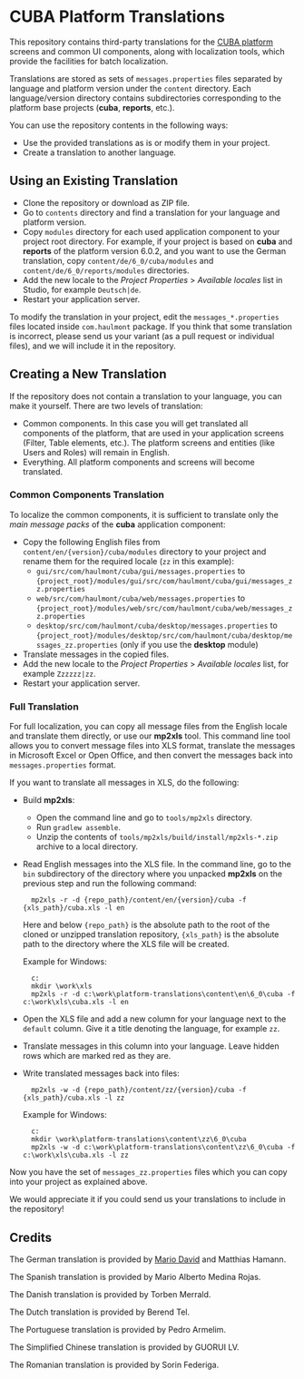 # CUBA Platform Translations

This repository contains third-party translations for the <a href="https://www.cuba-platform.com" target="_blank">CUBA platform</a> screens and common UI components, along with localization tools, which provide the facilities for batch localization. 

Translations are stored as sets of `messages.properties` files separated by language and platform version under the `content` directory. Each language/version directory contains subdirectories corresponding to the platform base projects (**cuba**, **reports**, etc.).

You can use the repository contents in the following ways:

- Use the provided translations as is or modify them in your project.
- Create a translation to another language.

## Using an Existing Translation

- Clone the repository or download as ZIP file.
- Go to `contents` directory and find a translation for your language and platform version.
- Copy `modules` directory for each used application component to your project root directory. For example, if your project is based on **cuba** and **reports** of the platform version 6.0.2, and you want to use the German translation, copy `content/de/6_0/cuba/modules` and `content/de/6_0/reports/modules` directories.
- Add the new locale to the _Project Properties_ > _Available locales_ list in Studio, for example `Deutsch|de`.
- Restart your application server.

To modify the translation in your project, edit the `messages_*.properties` files located inside `com.haulmont` package. If you think that some translation is incorrect, please send us your variant (as a pull request or individual files), and we will include it in the repository.

## Creating a New Translation

If the repository does not contain a translation to your language, you can make it yourself. There are two levels of translation: 

- Common components. In this case you will get translated all components of the platform, that are used in your application screens (Filter, Table elements, etc.). The platform screens and entities (like Users and Roles) will remain in English.
- Everything. All platform components and screens will become translated.

### Common Components Translation

To localize the common components, it is sufficient to translate only the _main message packs_ of the **cuba** application component:

- Copy the following English files from `content/en/{version}/cuba/modules` directory to your project and rename them for the required locale (`zz` in this example):
	- `gui/src/com/haulmont/cuba/gui/messages.properties` to `{project_root}/modules/gui/src/com/haulmont/cuba/gui/messages_zz.properties`
	- `web/src/com/haulmont/cuba/web/messages.properties` to `{project_root}/modules/web/src/com/haulmont/cuba/web/messages_zz.properties`
	- `desktop/src/com/haulmont/cuba/desktop/messages.properties` to `{project_root}/modules/desktop/src/com/haulmont/cuba/desktop/messages_zz.properties` (only if you use the **desktop** module)
- Translate messages in the copied files.
- Add the new locale to the _Project Properties_ > _Available locales_ list, for example `Zzzzzz|zz`.
- Restart your application server.

### Full Translation

For full localization, you can copy all message files from the English locale and translate them directly, or use our **mp2xls** tool. This command line tool allows you to convert message files into XLS format, translate the messages in Microsoft Excel or Open Office, and then convert the messages back into `messages.properties` format.

If you want to translate all messages in XLS, do the following:

- Build **mp2xls**:
	- Open the command line and go to `tools/mp2xls` directory.
	- Run `gradlew assemble`.
	- Unzip the contents of `tools/mp2xls/build/install/mp2xls-*.zip` archive to a local directory.

- Read English messages into the XLS file. In the command line, go to the `bin` subdirectory of the directory where you unpacked **mp2xls** on the previous step and run the following command:
	
		mp2xls -r -d {repo_path}/content/en/{version}/cuba -f {xls_path}/cuba.xls -l en
	
	Here and below `{repo_path}` is the absolute path to the root of the cloned or unzipped translation repository, `{xls_path}` is the absolute path to the directory where the XLS file will be created.

	Example for Windows:
		
		c:
		mkdir \work\xls
		mp2xls -r -d c:\work\platform-translations\content\en\6_0\cuba -f c:\work\xls\cuba.xls -l en

- Open the XLS file and add a new column for your language next to the `default` column. Give it a title denoting the language, for example `zz`.

- Translate messages in this column into your language. Leave hidden rows which are marked red as they are.

- Write translated messages back into files:
	
		mp2xls -w -d {repo_path}/content/zz/{version}/cuba -f {xls_path}/cuba.xls -l zz

	Example for Windows:
		
		c:
		mkdir \work\platform-translations\content\zz\6_0\cuba
		mp2xls -w -d c:\work\platform-translations\content\zz\6_0\cuba -f c:\work\xls\cuba.xls -l zz
		
Now you have the set of `messages_zz.properties` files which you can copy into your project as explained above.

We would appreciate it if you could send us your translations to include in the repository!

## Credits

The German translation is provided by <a href="http://www.road-to-cuba-and-beyond.com/" target="_blank">Mario David</a> and Matthias Hamann.

The Spanish translation is provided by Mario Alberto Medina Rojas.

The Danish translation is provided by Torben Merrald.

The Dutch translation is provided by Berend Tel.

The Portuguese translation is provided by Pedro Armelim.

The Simplified Chinese translation is provided by GUORUI LV.

The Romanian translation is provided by Sorin Federiga.

